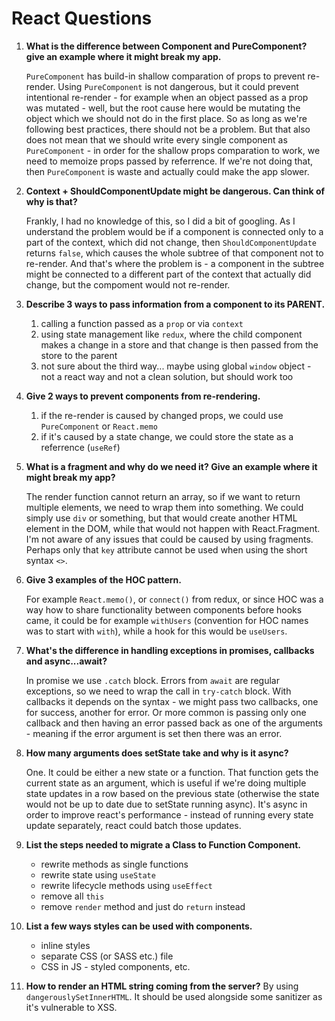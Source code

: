 # React Questions

1. **What is the difference between Component and PureComponent? give an example where it might break my app.**

   `PureComponent` has build-in shallow comparation of props to prevent re-render.
   Using `PureComponent` is not dangerous, but it could prevent intentional re-render - for example when an object passed as a prop was mutated - well, but the root cause here would be mutating the object which we should not do in the first place. So as long as we're following best practices, there should not be a problem.
   But that also does not mean that we should write every single component as `PureComponent` - in order for the shallow props comparation to work, we need to memoize props passed by referrence. If we're not doing that, then `PureComponent` is waste and actually could make the app slower.

2. **Context + ShouldComponentUpdate might be dangerous. Can think of why is that?**

   Frankly, I had no knowledge of this, so I did a bit of googling. As I understand the problem would be if a component is connected only to a part of the context, which did not change, then `ShouldComponentUpdate` returns `false`, which causes the whole subtree of that component not to re-render. And that's where the problem is - a component in the subtree might be connected to a different part of the context that actually did change, but the compoment would not re-render.

3. **Describe 3 ways to pass information from a component to its PARENT.**

   1. calling a function passed as a `prop` or via `context`
   2. using state management like `redux`, where the child component makes a change in a store and that change is then passed from the store to the parent
   3. not sure about the third way... maybe using global `window` object - not a react way and not a clean solution, but should work too

4. **Give 2 ways to prevent components from re-rendering.**

   1. if the re-render is caused by changed props, we could use `PureComponent` or `React.memo`
   2. if it's caused by a state change, we could store the state as a referrence (`useRef`)

5. **What is a fragment and why do we need it? Give an example where it might break my app?**

   The render function cannot return an array, so if we want to return multiple elements, we need to wrap them into something. We could simply use `div` or something, but that would create another HTML element in the DOM, while that would not happen with React.Fragment.
   I'm not aware of any issues that could be caused by using fragments. Perhaps only that `key` attribute cannot be used when using the short syntax `<>`.

6. **Give 3 examples of the HOC pattern.**

   For example `React.memo()`, or `connect()` from redux, or since HOC was a way how to share functionality between components before hooks came, it could be for example `withUsers` (convention for HOC names was to start with `with`), while a hook for this would be `useUsers`.

7. **What's the difference in handling exceptions in promises, callbacks and async...await?**

   In promise we use `.catch` block.
   Errors from `await` are regular exceptions, so we need to wrap the call in `try-catch` block.
   With callbacks it depends on the syntax - we might pass two callbacks, one for success, another for error. Or more common is passing only one callback and then having an error passed back as one of the arguments - meaning if the error argument is set then there was an error.

8. **How many arguments does setState take and why is it async?**

   One. It could be either a new state or a function. That function gets the current state as an argument, which is useful if we're doing multiple state updates in a row based on the previous state (otherwise the state would not be up to date due to setState running async).
   It's async in order to improve react's performance - instead of running every state update separately, react could batch those updates.

9. **List the steps needed to migrate a Class to Function Component.**

   - rewrite methods as single functions
   - rewrite state using `useState`
   - rewrite lifecycle methods using `useEffect`
   - remove all `this`
   - remove `render` method and just do `return` instead

10. **List a few ways styles can be used with components.**

    - inline styles
    - separate CSS (or SASS etc.) file
    - CSS in JS - styled components, etc.

11. **How to render an HTML string coming from the server?**
    By using `dangerouslySetInnerHTML`. It should be used alongside some sanitizer as it's vulnerable to XSS.
